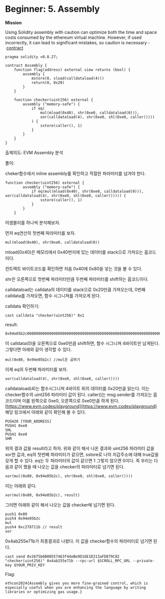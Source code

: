 # Beginner: 5. Assembly



**Mission**

Using Solidity assembly with caution can optimize both the time and space costs consumed by the ethereum virtual machine. However, if used incorrectly, it can lead to significant mistakes, so caution is necessary - [contract](https://sepolia.scrollscan.com/address/0x26f5b6B00557463f4deBe9D16E1D313aFD879C82)

```solidity
pragma solidity =0.8.27;

contract Assembly {
    function flag(address) external view returns (bool) {
        assembly {
            mstore(0, sload(calldataload(4)))
            return(0, 0x20)
        }
    }

    function checker(uint256) external {
        assembly ("memory-safe") {
            if eq(
                mul(mload(0x40), shr(0xe0, calldataload(0))),
                xor(calldataload(4), shr(0xe0, shl(0xe0, caller())))
            ) {
                sstore(caller(), 1)
            }
        }
    }
}
```

출제의도: EVM Assembly 분석

풀이:

cheker함수에서 inline assembly를 확인하고 적절한 파라미터를 넘겨야 한다.

```solidity
function checker(uint256) external {
        assembly ("memory-safe") {
            if eq(mul(mload(0x40), shr(0xe0, calldataload(0))), xor(calldataload(4), shr(0xe0, shl(0xe0, caller())))) {
                sstore(caller(), 1)
            }
        }
    }
```

어셈블리를 하나씩 분석해보자.

먼저 eq연산의 첫번째 파라미터를 보자.

```solidity
mul(mload(0x40), shr(0xe0, calldataload(0))
```

mload(0x40)은 메모리에서 0x40번지에 있는 데이터를 stack으로 가져오는 옵코드이다.

컨트랙트 바이트코드를 확인하면 처음 0x40에 0x80을 넣는 것을 볼 수 있다.

shr은 오른쪽으로 첫번째 파라미터만큼 두번째 파라미터를 shift하는 옵코드이다.

calldataload는 calldata의 데이터를 stack으로 0x20만큼 가져오는데, 0번째 calldata를 가져오면, 함수 시그니쳐를 가져오게 된다.

calldata 확인하기:

```solidity
cast calldata "checker(uint256)" 0x1
```

result:

```solidity
0x94e05b2c0000000000000000000000000000000000000000000000000000000000000001
```

이 calldata(0)을 오른쪽으로 0xe0만큼 shift하면, 함수 시그니쳐 4바이트만 남게된다. 그렇다면 아래와 같이 생각할 수 있다.

```solidity
mul(0x80, 0x94e05b2c) //mul은 곱하기 
```

이제 eq의 두번째 파라미터를 보자.

```solidity
xor(calldataload(4), shr(0xe0, shl(0xe0, caller())))
```

calldataload(4)는 함수시그니쳐 4바이트 뒤의 데이터를 0x20만큼 읽는다. 이는 checker함수의 uint256 파라미터 값이 된다. caller()는 msg.sender를 가져오는 옵코드이며 이를 왼쪽으로 0xe0, 오른쪽으로 0xe0만큼 하게 된다. [https://www.evm.codes/playground](https://www.evm.codes/playground)  해당 링크에서 아래와 같이 확인해 볼 수 있다.

```solidity
PUSH20 [YOUR_ADDRESS]
PUSH1 0xe0
SHL
PUSH1 0xe0
SHR
```

위의 결과 값을 result라고 하자. 위와 같이 해서 나온 결과와 uint256 파라미터 값을 xor한 값과, eq의 첫번째 파라미터가 같으면, sstore로 나의 지갑주소에 대해 true값을 갖게 할 수 있다. eq는 두 파라미터의 값이 같으면 1 그렇지 않으면 0이다. 즉 우리는 다음과 같이 했을 때 나오는 값을 checker의 파라미터로 넘기면 된다.

```solidity
xor(mul(0x80, 0x94e05b2c), shr(0xe0, shl(0xe0, caller())))
```

이는 아래와 같다.

```solidity
xor(mul(0x80, 0x94e05b2c), result)
```

그러면 아래와 같이 해서 나오는 값을 checker에 넘기면 된다.

```
push1 0x80
push4 0x94e05b2c
mul
push4 0xc278711b // result
xor
```

0x4ab255e71b가 최종결과로 나왔다. 이 값을 checker함수의 파라미터로 넘기면 된다.

```solidity
cast send 0x26f5b6B00557463f4deBe9D16E1D313aFD879C82 "checker(uint256)" 0x4ab255e71b --rpc-url $SCROLL_RPC_URL --private-key $YOUR_PRIV_KEY
```

Flag:

```solidity
ethcon2024{Assembly gives you more fine-grained control, which is especially useful when you are enhancing the language by writing libraries or optimizing gas usage.}
```